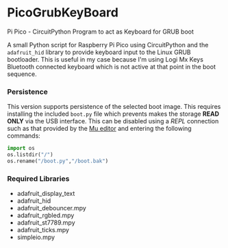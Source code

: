 # PicoGrubKeyBoard
Pi Pico - CircuitPython Program to act as Keyboard for GRUB boot

A small Python script for Raspberry Pi Pico using CircuitPython and the ```adafruit_hid``` library
to provide keyboard input to the Linux GRUB bootloader. This is useful in my case because I'm using
Logi Mx Keys Bluetooth connected keyboard which is not active at that point in the boot sequence.

### Persistence

This version supports persistence of the selected boot image. This requires installing the included
```boot.py``` file which prevents makes the storage __READ ONLY__ via the USB interface. This can be
disabled using a _REPL_ connection such as that provided by the [Mu editor](https://codewith.mu/) and
entering the following commands:
```python
import os
os.listdir("/")
os.rename("/boot.py","/boot.bak")
```

### Required Libraries
* adafruit_display_text
* adafruit_hid
* adafruit_debouncer.mpy
* adafruit_rgbled.mpy
* adafruit_st7789.mpy
* adafruit_ticks.mpy
* simpleio.mpy
